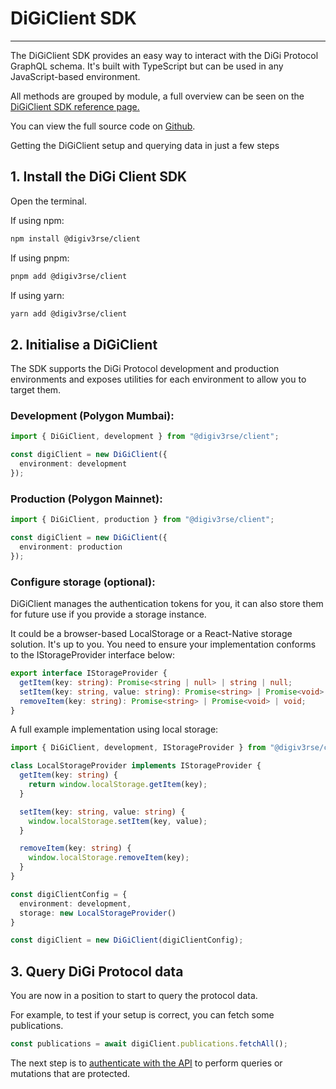 # DiGiClient SDK
---

The DiGiClient SDK provides an easy way to interact with the DiGi Protocol GraphQL schema. It's built with TypeScript but can be used in any JavaScript-based environment.

All methods are grouped by module, a full overview can be seen on the [DiGiClient SDK reference page.](https://digiv3rse.github.io)

You can view the full source code on [Github](https://github.com/digiv3rse/sdk).

Getting the DiGiClient setup and querying data in just a few steps

## 1. Install the DiGi Client SDK

Open the terminal.

If using npm:

````zsh
npm install @digiv3rse/client

````

If using pnpm:

````zsh
pnpm add @digiv3rse/client

````
If using yarn:

````zsh
yarn add @digiv3rse/client

````

## 2. Initialise a DiGiClient

The SDK supports the DiGi Protocol development and production environments and exposes utilities for each environment to allow you to target them.

### Development (Polygon Mumbai):

````typescript
import { DiGiClient, development } from "@digiv3rse/client";

const digiClient = new DiGiClient({
  environment: development
});
````
### Production (Polygon Mainnet):

````typescript
import { DiGiClient, production } from "@digiv3rse/client";

const digiClient = new DiGiClient({
  environment: production
});

````
### Configure storage (optional):

DiGiClient manages the authentication tokens for you, it can also store them for future use if you provide a storage instance.

It could be a browser-based LocalStorage or a React-Native storage solution. It's up to you. You need to ensure your implementation conforms to the IStorageProvider interface below:

````typescript
export interface IStorageProvider {
  getItem(key: string): Promise<string | null> | string | null;
  setItem(key: string, value: string): Promise<string> | Promise<void> | void | string;
  removeItem(key: string): Promise<string> | Promise<void> | void;
}
````

A full example implementation using local storage:

````typescript
import { DiGiClient, development, IStorageProvider } from "@digiv3rse/client";

class LocalStorageProvider implements IStorageProvider {
  getItem(key: string) {
    return window.localStorage.getItem(key);
  }

  setItem(key: string, value: string) {
    window.localStorage.setItem(key, value);
  }

  removeItem(key: string) {
    window.localStorage.removeItem(key);
  }
}

const digiClientConfig = {
  environment: development,
  storage: new LocalStorageProvider()
}

const digiClient = new DiGiClient(digiClientConfig);

````

## 3. Query DiGi Protocol data

You are now in a position to start to query the protocol data.

For example, to test if your setup is correct, you can fetch some publications.

````typescript
const publications = await digiClient.publications.fetchAll();

````

The next step is to [authenticate with the API](../authentication/authentication.md) to perform queries or mutations that are protected.
